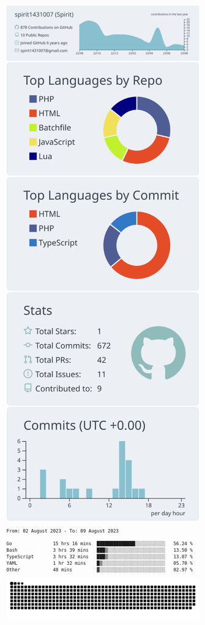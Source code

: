 [![](https://raw.githubusercontent.com/spirit1431007/spirit1431007/master/profile-summary-card-output/nord_bright/0-profile-details.svg)](https://git.io/spiritx)
[![](https://raw.githubusercontent.com/spirit1431007/spirit1431007/master/profile-summary-card-output/nord_bright/1-repos-per-language.svg)](https://git.io/spiritx) [![](https://raw.githubusercontent.com/spirit1431007/spirit1431007/master/profile-summary-card-output/nord_bright/2-most-commit-language.svg)](https://git.io/spiritx)
[![](https://raw.githubusercontent.com/spirit1431007/spirit1431007/master/profile-summary-card-output/nord_bright/3-stats.svg)](https://git.io/spiritx) [![](https://raw.githubusercontent.com/spirit1431007/spirit1431007/master/profile-summary-card-output/nord_bright/4-productive-time.svg)](https://git.io/spiritx)

<!--START_SECTION:waka-->

```txt
From: 02 August 2023 - To: 09 August 2023

Go               15 hrs 16 mins  ██████████████░░░░░░░░░░░   56.24 %
Bash             3 hrs 39 mins   ███▒░░░░░░░░░░░░░░░░░░░░░   13.50 %
TypeScript       3 hrs 32 mins   ███▒░░░░░░░░░░░░░░░░░░░░░   13.07 %
YAML             1 hr 32 mins    █▒░░░░░░░░░░░░░░░░░░░░░░░   05.70 %
Other            48 mins         ▓░░░░░░░░░░░░░░░░░░░░░░░░   02.97 %
```

<!--END_SECTION:waka-->

![contribution](https://github.com/spirit1431007/spirit1431007/blob/output/github-contribution-grid-snake.svg)
